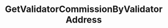 ---
title: GetValidatorCommissionByValidatorAddress
api:
  file: consensus-client-api.json
  operationId: get_distribution-validators-validator-address-commission
hidden: false
---
